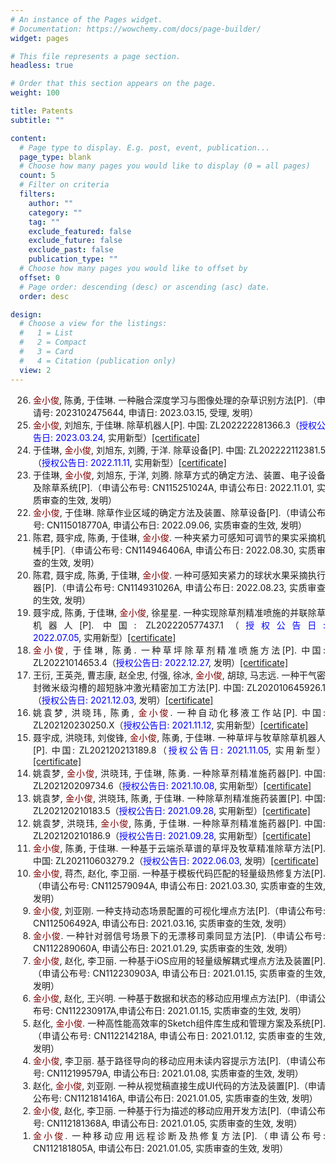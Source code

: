 ```yaml
---
# An instance of the Pages widget.
# Documentation: https://wowchemy.com/docs/page-builder/
widget: pages

# This file represents a page section.
headless: true

# Order that this section appears on the page.
weight: 100

title: Patents
subtitle: ""

content:
  # Page type to display. E.g. post, event, publication...
  page_type: blank
  # Choose how many pages you would like to display (0 = all pages)
  count: 5
  # Filter on criteria
  filters:
    author: ""
    category: ""
    tag: ""
    exclude_featured: false
    exclude_future: false
    exclude_past: false
    publication_type: ""
  # Choose how many pages you would like to offset by
  offset: 0
  # Page order: descending (desc) or ascending (asc) date.
  order: desc

design:
  # Choose a view for the listings:
  #   1 = List
  #   2 = Compact
  #   3 = Card
  #   4 = Citation (publication only)
  view: 2
---
```


<div style="text-align: justify">
<ol reversed style="padding-inline-start: 36px">
<li><font color="800000">金小俊</font>, 陈勇, 于佳琳. 一种融合深度学习与图像处理的杂草识别方法[P].（申请号: 2023102475644, 申请日: 2023.03.15, 受理, 发明）</li>
<li><font color="800000">金小俊</font>, 刘旭东, 于佳琳. 除草机器人[P]. 中国: ZL202222281366.3（<font color="0000FF">授权公告日: 2023.03.24</font>, 实用新型）<a href="./archive/patent/除草机器人.pdf">[certificate]</a ></li>
<li>于佳琳, <font color="800000">金小俊</font>, 刘旭东, 刘腾, 于洋. 除草设备[P]. 中国: ZL202222112381.5（<font color="0000FF">授权公告日: 2022.11.11</font>, 实用新型）<a href="./archive/patent/除草设备.pdf">[certificate]</a ></li>
<li>于佳琳, <font color="800000">金小俊</font>, 刘旭东, 于洋, 刘腾. 除草方式的确定方法、装置、电子设备及除草系统[P].（申请公布号: CN115251024A, 申请公布日: 2022.11.01, 实质审查的生效, 发明）</li>
<li><font color="800000">金小俊</font>, 于佳琳. 除草作业区域的确定方法及装置、除草设备[P].（申请公布号: CN115018770A, 申请公布日: 2022.09.06, 实质审查的生效, 发明）</li>
<li>陈君, 聂宇成, 陈勇, 于佳琳, <font color="800000">金小俊</font>. 一种夹紧力可感知可调节的果实采摘机械手[P].（申请公布号: CN114946406A, 申请公布日: 2022.08.30, 实质审查的生效, 发明）</li>
<li>陈君, 聂宇成, 陈勇, 于佳琳, <font color="800000">金小俊</font>. 一种可感知夹紧力的球状水果采摘执行器[P].（申请公布号: CN114931026A, 申请公布日: 2022.08.23, 实质审查的生效, 发明）</li>
<li>聂宇成, 陈勇, 于佳琳, <font color="800000">金小俊</font>, 徐星星. 一种实现除草剂精准喷施的并联除草机器人[P]. 中国: ZL202220577437.1（<font color="0000FF">授权公告日: 2022.07.05</font>, 实用新型）<a href="./archive/patent/一种实现除草剂精准喷施的并联除草机器人.pdf">[certificate]</a ></li>
<li><font color="800000">金小俊</font>, 于佳琳, 陈勇. 一种草坪除草剂精准喷施方法[P]. 中国: ZL20221014653.4（<font color="0000FF">授权公告日: 2022.12.27</font>, 发明）<a href="./archive/patent/一种草坪除草剂精准喷施方法.pdf">[certificate]</a ></li>
<li>王衍, 王英尧, 曹志康, 赵全忠, 付强, 徐冰, <font color="800000">金小俊</font>, 胡琼, 马志远. 一种干气密封微米级沟槽的超短脉冲激光精密加工方法[P]. 中国: ZL202010645926.1（<font color="0000FF">授权公告日: 2021.12.03</font>, 发明）<a href="./archive/patent/一种干气密封微米级沟槽的超短脉冲激光精密加工方法.pdf">[certificate]</a ></li>
<li>姚袁梦, 洪晓玮, 陈勇, <font color="800000">金小俊</font>. 一种自动化移液工作站[P]. 中国: ZL202120230250.X（<font color="0000FF">授权公告日: 2021.11.12</font>, 实用新型）<a href="./archive/patent/一种自动化移液工作站.pdf">[certificate]</a ></li>
<li>聂宇成, 洪晓玮, 刘俊锋, <font color="800000">金小俊</font>, 陈勇, 于佳琳. 一种草坪与牧草除草机器人[P]. 中国: ZL202120213189.8（<font color="0000FF">授权公告日: 2021.11.05</font>, 实用新型）<a href="./archive/patent/一种草坪与牧草除草机器人.pdf">[certificate]</a ></li>
<li>姚袁梦, <font color="800000">金小俊</font>, 洪晓玮, 于佳琳, 陈勇. 一种除草剂精准施药器[P]. 中国: ZL202120209734.6（<font color="0000FF">授权公告日: 2021.10.08</font>, 实用新型）<a href="./archive/patent/一种除草剂精准施药器-2.pdf">[certificate]</a ></li>
<li>姚袁梦, <font color="800000">金小俊</font>, 洪晓玮, 陈勇, 于佳琳. 一种除草剂精准施药装置[P]. 中国: ZL202120210183.5（<font color="0000FF">授权公告日: 2021.09.28</font>, 实用新型）<a href="./archive/patent/一种除草剂精准施药装置.pdf">[certificate]</a ></li>
<li>姚袁梦, 洪晓玮, <font color="800000">金小俊</font>, 陈勇, 于佳琳. 一种除草剂精准施药器[P]. 中国: ZL202120210186.9（<font color="0000FF">授权公告日: 2021.09.28</font>, 实用新型）<a href="./archive/patent/一种除草剂精准施药器-1.pdf">[certificate]</a ></li>
<li><font color="800000">金小俊</font>, 陈勇, 于佳琳. 一种基于云端杀草谱的草坪及牧草精准除草方法[P]. 中国: ZL202110603279.2（<font color="0000FF">授权公告日: 2022.06.03</font>, 发明）<a href="./archive/patent/一种基于云端杀草谱的草坪及牧草精准除草方法.pdf">[certificate]</a ></li>
<li><font color="800000">金小俊</font>, 蒋杰, 赵化, 李卫丽. 一种基于模板代码匹配的轻量级热修复方法[P].（申请公布号: CN112579094A, 申请公布日: 2021.03.30, 实质审查的生效, 发明）</li>
<li><font color="800000">金小俊</font>, 刘亚刚. 一种支持动态场景配置的可视化埋点方法[P].（申请公布号: CN112506492A, 申请公布日: 2021.03.16, 实质审查的生效, 发明）</li>
<li><font color="800000">金小俊</font>. 一种针对弱信号场景下的无漂移司乘同显方法[P].（申请公布号: CN112289060A, 申请公布日: 2021.01.29, 实质审查的生效, 发明）</li>
<li><font color="800000">金小俊</font>, 赵化, 李卫丽. 一种基于iOS应用的轻量级解耦式埋点方法及装置[P].（申请公布号: CN112230903A, 申请公布日: 2021.01.15, 实质审查的生效, 发明）</li>
<li><font color="800000">金小俊</font>, 赵化, 王兴明. 一种基于数据和状态的移动应用埋点方法[P].（申请公布号: CN112230917A,申请公布日: 2021.01.15, 实质审查的生效, 发明）</li>
<li>赵化, <font color="800000">金小俊</font>. 一种高性能高效率的Sketch组件库生成和管理方案及系统[P].（申请公布号: CN112214218A, 申请公布日: 2021.01.12, 实质审查的生效, 发明）</li>
<li><font color="800000">金小俊</font>, 李卫丽. 基于路径导向的移动应用未读内容提示方法[P].（申请公布号: CN112199579A, 申请公布日: 2021.01.08, 实质审查的生效, 发明）</li>
<li>赵化, <font color="800000">金小俊</font>, 刘亚刚. 一种从视觉稿直接生成UI代码的方法及装置[P].（申请公布号: CN112181416A, 申请公布日: 2021.01.05, 实质审查的生效, 发明）</li>
<li><font color="800000">金小俊</font>, 赵化, 李卫丽. 一种基于行为描述的移动应用开发方法[P].（申请公布号: CN112181368A, 申请公布日: 2021.01.05, 实质审查的生效, 发明）</li>
<li><font color="800000">金小俊</font>. 一种移动应用远程诊断及热修复方法[P].（申请公布号: CN112181805A, 申请公布日: 2021.01.05, 实质审查的生效, 发明）</li>
</ol>
</div>
